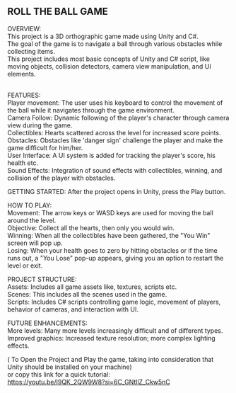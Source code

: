 <h2> ROLL THE BALL GAME </h2> 
OVERVIEW: <br> 
This project is a 3D orthographic game made using Unity and C#. <br> 
The goal of the game is to navigate a ball through various obstacles while collecting items. <br> 
This project includes most basic concepts of Unity and C# script, like moving objects, collision detectors, camera view manipulation, and UI elements. <br> <br>

FEATURES: <br> 
Player movement: The user uses his keyboard to control the movement of the ball while it navigates through the game environment. <br>
Camera Follow: Dynamic following of the player's character through camera view during the game. <br> 
Collectibles: Hearts scattered across the level for increased score points. <br> 
Obstacles: Obstacles like 'danger sign' challenge the player and make the game difficult for him/her. <br>
User Interface: A UI system is added for tracking the player's score, his health etc. <br> 
Sound Effects: Integration of sound effects with collectibles, winning, and collision of the player with obstacles. <br>

GETTING STARTED: After the project opens in Unity, press the Play button. <br>

HOW TO PLAY: <br> 
Movement: The arrow keys or WASD keys are used for moving the ball around the level. <br> 
Objective: Collect all the hearts, then only you would win. <br> 
Winning: When all the collectibles have been gathered, the "You Win" screen will pop up. <br> 
Losing: When your health goes to zero by hitting obstacles or if the time runs out, a "You Lose" pop-up appears, giving you an option to restart the level or exit. <br> 

PROJECT STRUCTURE: <br> 
Assets: Includes all game assets like, textures, scripts etc. <br> 
Scenes: This includes all the scenes used in the game. <br>
Scripts: Includes C# scripts controlling game logic, movement of players, behavior of cameras, and interaction with UI. <br> 

FUTURE ENHANCEMENTS: <br>
More levels: Many more levels increasingly difficult and of different types. <br>
Improved graphics: Increased texture resolution; more complex lighting effects. <br>

( To Open the Project and Play the game, taking into consideration that Unity should be installed on your machine) <br>
or copy this link for a quick tutorial: <br>
https://youtu.be/I9QK_2QW9W8?si=6C_GNtllZ_Ckw5nC

